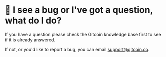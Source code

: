 # 🤨 I see a bug or I've got a question, what do I do?

If you have a question please check the Gitcoin knowledge base first to see if it is already answered.

If not, or you'd like to report a bug, you can email support@gitcoin.co.
